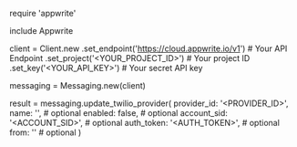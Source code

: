 require 'appwrite'

include Appwrite

client = Client.new
    .set_endpoint('https://cloud.appwrite.io/v1') # Your API Endpoint
    .set_project('&lt;YOUR_PROJECT_ID&gt;') # Your project ID
    .set_key('&lt;YOUR_API_KEY&gt;') # Your secret API key

messaging = Messaging.new(client)

result = messaging.update_twilio_provider(
    provider_id: '<PROVIDER_ID>',
    name: '<NAME>', # optional
    enabled: false, # optional
    account_sid: '<ACCOUNT_SID>', # optional
    auth_token: '<AUTH_TOKEN>', # optional
    from: '<FROM>' # optional
)
